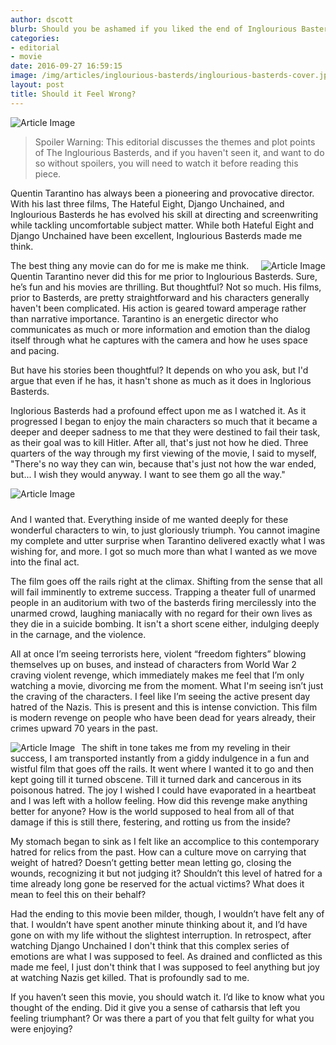 ```yaml
---
author: dscott
blurb: Should you be ashamed if you liked the end of Inglourious Basterds?
categories:
- editorial
- movie
date: 2016-09-27 16:59:15
image: /img/articles/inglourious-basterds/inglourious-basterds-cover.jpg
layout: post
title: Should it Feel Wrong?
---
```


<img class="img-responsive centered" src="https://img.eskimotv.net/img/articles/inglourious-basterds/banner.jpg" title="Will the real Superman please stand up?" alt="Article Image">

>Spoiler Warning: This editorial discusses the themes and plot points of The Inglourious Basterds, and if you haven't seen it, and want to do so without spoilers, you will need to watch it before reading this piece.

Quentin Tarantino has always been a pioneering and provocative director. With his last three films, The Hateful Eight, Django Unchained, and Inglourious Basterds he has evolved his skill at directing and screenwriting while tackling uncomfortable subject matter. While both Hateful Eight and Django Unchained have been excellent, Inglourious Basterds made me think.

<img class="img-responsive" style="float:right;margin-left:10px;" src="https://img.eskimotv.net/img/articles/inglourious-basterds/the-bear.jpg" alt="Article Image">

The best thing any movie can do for me is make me think. Quentin Tarantino never did this for me prior to Inglourious Basterds. Sure, he’s fun and his movies are thrilling. But thoughtful? Not so much. His films, prior to Basterds, are pretty straightforward and his characters generally haven't been complicated. His action is geared toward amperage rather than narrative importance. Tarantino is an energetic director who communicates as much or more information and emotion than the dialog itself through what he captures with the camera and how he uses space and pacing.

But have his stories been thoughtful? It depends on who you ask, but I'd argue that even if he has, it hasn't shone as much as it does in Inglorious Basterds.

Inglorious Basterds had a profound effect upon me as I watched it. As it progressed I began to enjoy the main characters so much that it became a deeper and deeper sadness to me that they were destined to fail their task, as their goal was to kill Hitler. After all, that's just not how he died. Three quarters of the way through my first viewing of the movie, I said to myself,  "There's no way they can win, because that's just not how the war ended, but... I wish they would anyway. I want to see them go all the way."

<img class="img-responsive" style="margin: 0 10px 10px 0px;" src="https://img.eskimotv.net/img/articles/inglourious-basterds/center-banner.gif" alt="Article Image">

And I wanted that. Everything inside of me wanted deeply for these wonderful characters to win, to just gloriously triumph. You cannot imagine my complete and utter surprise when Tarantino delivered exactly what I was wishing for, and more. I got so much more than what I wanted as we move into the final act.

The film goes off the rails right at the climax. Shifting from the sense that all will fail imminently to extreme success. Trapping a theater full of unarmed people in an auditorium with two of the basterds firing mercilessly into the unarmed crowd, laughing maniacally with no regard for their own lives as they die in a suicide bombing. It isn't a short scene either, indulging deeply in the carnage, and the violence.

All at once I’m seeing terrorists here, violent “freedom fighters” blowing themselves up on buses, and instead of characters from World War 2 craving violent revenge, which immediately makes me feel that I’m only watching a movie, divorcing me from the moment. What I'm seeing isn’t just the craving of the characters. I feel like I’m seeing the active present day hatred of the Nazis.  This is present and this is intense conviction. This film is modern revenge on people who have been dead for years already, their crimes upward 70 years in the past.

<img class="img-responsive" style="float:left;margin-right:10px;" src="https://img.eskimotv.net/img/articles/inglourious-basterds/healing.jpg" alt="Article Image">

The shift in tone takes me from my reveling in their success, I am transported instantly from a giddy indulgence in a fun and wistful film that goes off the rails. It went where I wanted it to go and then kept going till it turned obscene. Till it turned dark and cancerous in its poisonous hatred.  The joy I wished I could have evaporated in a heartbeat and I was left with a hollow feeling. How did this revenge make anything better for anyone? How is the world supposed to heal from all of that damage if this is still there, festering, and rotting us from the inside?

My stomach began to sink as I felt like an accomplice to this contemporary hatred for relics from the past.  How can a culture move on carrying that weight of hatred? Doesn’t getting better mean letting go, closing the wounds, recognizing it but not judging it? Shouldn’t this level of hatred for a time already long gone be reserved for the actual victims? What does it mean to feel this on their behalf?

Had the ending to this movie been milder, though, I wouldn’t have felt any of that. I wouldn’t have spent another minute thinking about it, and I’d have gone on with my life without the slightest interruption. In retrospect, after watching Django Unchained I don't think that this complex series of emotions are what I was supposed to feel. As drained and conflicted as this made me feel, I just don't think that I was supposed to feel anything but joy at watching Nazis get killed. That is profoundly sad to me.

If you haven’t seen this movie, you should watch it. I’d like to know what you thought of the ending. Did it give you a sense of catharsis that left you feeling triumphant? Or was there a part of you that felt guilty for what you were enjoying?
